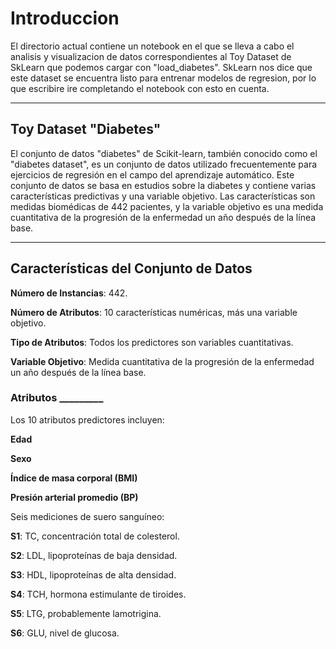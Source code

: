 # Introduccion

El directorio actual contiene un notebook en el que se lleva a cabo el analisis y visualizacion de datos correspondientes al Toy Dataset de SkLearn que podemos cargar con "load_diabetes".
SkLearn nos dice que este dataset se encuentra listo para entrenar modelos de regresion, por lo que escribire ire completando el notebook con esto en cuenta.

---

## Toy Dataset "Diabetes"

El conjunto de datos "diabetes" de Scikit-learn, también conocido como el "diabetes dataset", es un conjunto de datos utilizado frecuentemente para ejercicios de regresión en el campo del aprendizaje automático. Este conjunto de datos se basa en estudios sobre la diabetes y contiene varias características predictivas y una variable objetivo. Las características son medidas biomédicas de 442 pacientes, y la variable objetivo es una medida cuantitativa de la progresión de la enfermedad un año después de la línea base.

---

## Características del Conjunto de Datos

**Número de Instancias**: 442.

**Número de Atributos**: 10 características numéricas, más una variable objetivo.

**Tipo de Atributos**: Todos los predictores son variables cuantitativas.

**Variable Objetivo**: Medida cuantitativa de la progresión de la enfermedad un año después de la línea base.

### Atributos _________
Los 10 atributos predictores incluyen:

**Edad**

**Sexo**

**Índice de masa corporal (BMI)**

**Presión arterial promedio (BP)**

Seis mediciones de suero sanguíneo:

   **S1**: TC, concentración total de colesterol.
   
   **S2**: LDL, lipoproteínas de baja densidad.
   
   **S3**: HDL, lipoproteínas de alta densidad.
   
   **S4**: TCH, hormona estimulante de tiroides.
   
   **S5**: LTG, probablemente lamotrigina.
   
   **S6**: GLU, nivel de glucosa.